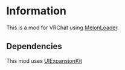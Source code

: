 # Information
 This is a mod for VRChat using [MelonLoader](https://melonwiki.xyz/#/).

## Dependencies
 This mod uses [UIExpansionKit](https://github.com/knah/VRCMods)
